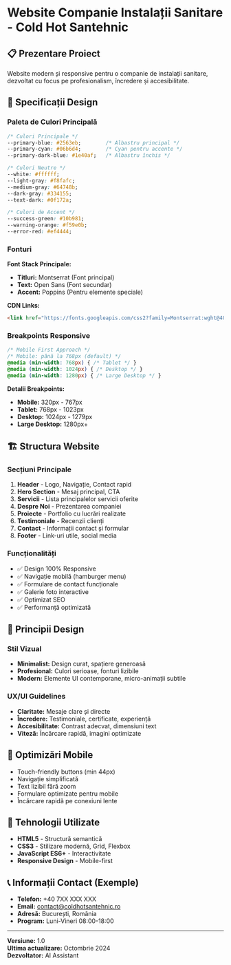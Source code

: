 # Website Companie Instalații Sanitare - Cold Hot Santehnic

## 📋 Prezentare Proiect

Website modern și responsive pentru o companie de instalații sanitare, dezvoltat cu focus pe profesionalism, încredere și accesibilitate.

## 🎨 Specificații Design

### Paleta de Culori Principală

```css
/* Culori Principale */
--primary-blue: #2563eb;        /* Albastru principal */
--primary-cyan: #06b6d4;        /* Cyan pentru accente */
--primary-dark-blue: #1e40af;   /* Albastru închis */

/* Culori Neutre */
--white: #ffffff;
--light-gray: #f8fafc;
--medium-gray: #64748b;
--dark-gray: #334155;
--text-dark: #0f172a;

/* Culori de Accent */
--success-green: #10b981;
--warning-orange: #f59e0b;
--error-red: #ef4444;
```

### Fonturi

**Font Stack Principale:**
- **Titluri:** Montserrat (Font principal)
- **Text:** Open Sans (Font secundar)
- **Accent:** Poppins (Pentru elemente speciale)

**CDN Links:**
```html
<link href="https://fonts.googleapis.com/css2?family=Montserrat:wght@400;500;600;700&family=Open+Sans:wght@400;500;600&family=Poppins:wght@400;500;600&display=swap" rel="stylesheet">
```

### Breakpoints Responsive

```css
/* Mobile First Approach */
/* Mobile: până la 768px (default) */
@media (min-width: 768px) { /* Tablet */ }
@media (min-width: 1024px) { /* Desktop */ }
@media (min-width: 1280px) { /* Large Desktop */ }
```

**Detalii Breakpoints:**
- **Mobile:** 320px - 767px
- **Tablet:** 768px - 1023px  
- **Desktop:** 1024px - 1279px
- **Large Desktop:** 1280px+

## 🏗️ Structura Website

### Secțiuni Principale

1. **Header** - Logo, Navigație, Contact rapid
2. **Hero Section** - Mesaj principal, CTA
3. **Servicii** - Lista principalelor servicii oferite
4. **Despre Noi** - Prezentarea companiei
5. **Proiecte** - Portfolio cu lucrări realizate
6. **Testimoniale** - Recenzii clienți
7. **Contact** - Informații contact și formular
8. **Footer** - Link-uri utile, social media

### Funcționalități

- ✅ Design 100% Responsive
- ✅ Navigație mobilă (hamburger menu)
- ✅ Formulare de contact funcționale
- ✅ Galerie foto interactive
- ✅ Optimizat SEO
- ✅ Performanță optimizată

## 🎯 Principii Design

### Stil Vizual
- **Minimalist:** Design curat, spațiere generoasă
- **Profesional:** Culori serioase, fonturi lizibile
- **Modern:** Elemente UI contemporane, micro-animații subtile

### UX/UI Guidelines
- **Claritate:** Mesaje clare și directe
- **Încredere:** Testimoniale, certificate, experiență
- **Accesibilitate:** Contrast adecvat, dimensiuni text
- **Viteză:** Încărcare rapidă, imagini optimizate

## 📱 Optimizări Mobile

- Touch-friendly buttons (min 44px)
- Navigație simplificată
- Text lizibil fără zoom
- Formulare optimizate pentru mobile
- Încărcare rapidă pe conexiuni lente

## 🔧 Tehnologii Utilizate

- **HTML5** - Structură semantică
- **CSS3** - Stilizare modernă, Grid, Flexbox
- **JavaScript ES6+** - Interactivitate
- **Responsive Design** - Mobile-first

## 📞 Informații Contact (Exemple)

- **Telefon:** +40 7XX XXX XXX
- **Email:** contact@coldhotsantehnic.ro
- **Adresă:** București, România
- **Program:** Luni-Vineri 08:00-18:00

---

**Versiune:** 1.0  
**Ultima actualizare:** Octombrie 2024  
**Dezvoltator:** AI Assistant